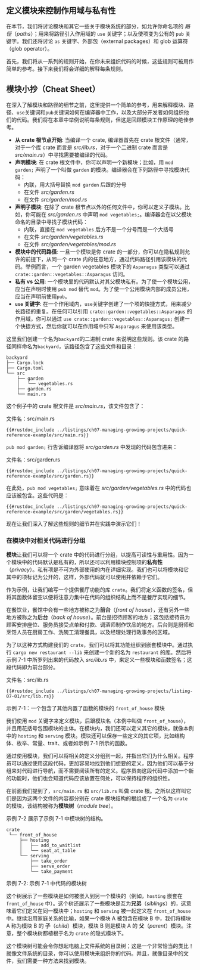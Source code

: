 ## 定义模块来控制作用域与私有性

<!-- https://github.com/rust-lang/book/blob/main/src/ch07-02-defining-modules-to-control-scope-and-privacy.md -->
<!-- commit 3a30e4c1fbe641afc066b3af9eb01dcdf5ed8b24 -->

在本节，我们将讨论模块和其它一些关于模块系统的部分，如允许你命名项的 *路径*（*paths*）；用来将路径引入作用域的 `use` 关键字；以及使项变为公有的 `pub` 关键字。我们还将讨论 `as` 关键字、外部包（external packages）和 glob 运算符（glob operator）。

首先，我们将从一系列的规则开始，在你未来组织代码的时候，这些规则可被用作简单的参考。接下来我们将会详细的解释每条规则。

## 模块小抄（Cheat Sheet）

在深入了解模块和路径的细节之前，这里提供一个简单的参考，用来解释模块、路径、`use`关键词和`pub`关键词如何在编译器中工作，以及大部分开发者如何组织他们的代码。我们将在本章中举例说明每条规则，但这是回顾模块工作原理的绝佳参考。

- **从 crate 根节点开始**: 当编译一个 crate, 编译器首先在 crate 根文件（通常，对于一个库 crate 而言是 *src/lib.rs*，对于一个二进制 crate 而言是 *src/main.rs*）中寻找需要被编译的代码。
- **声明模块**: 在 crate 根文件中，你可以声明一个新模块；比如，用 `mod garden;` 声明了一个叫做 `garden` 的模块。编译器会在下列路径中寻找模块代码：
  - 内联，用大括号替换 `mod garden` 后跟的分号
  - 在文件 *src/garden.rs*
  - 在文件 *src/garden/mod.rs*
- **声明子模块**: 在除了 crate 根节点以外的任何文件中，你可以定义子模块。比如，你可能在 *src/garden.rs* 中声明 `mod vegetables;`。编译器会在以父模块命名的目录中寻找子模块代码：
  - 内联，直接在 `mod vegetables` 后方不是一个分号而是一个大括号
  - 在文件 *src/garden/vegetables.rs*
  - 在文件 *src/garden/vegetables/mod.rs*
- **模块中的代码路径**: 一旦一个模块是你 crate 的一部分，你可以在隐私规则允许的前提下，从同一个 crate 内的任意地方，通过代码路径引用该模块的代码。举例而言，一个 garden vegetables 模块下的 `Asparagus` 类型可以通过 `crate::garden::vegetables::Asparagus` 访问。
- **私有 vs 公用**: 一个模块里的代码默认对其父模块私有。为了使一个模块公用，应当在声明时使用 `pub mod` 替代 `mod`。为了使一个公用模块内部的成员公用，应当在声明前使用`pub`。
- **`use` 关键字**: 在一个作用域内，`use`关键字创建了一个项的快捷方式，用来减少长路径的重复。在任何可以引用 `crate::garden::vegetables::Asparagus` 的作用域，你可以通过 `use crate::garden::vegetables::Asparagus;` 创建一个快捷方式，然后你就可以在作用域中只写 `Asparagus` 来使用该类型。

这里我们创建一个名为`backyard`的二进制 crate 来说明这些规则。该 crate 的路径同样命名为`backyard`，该路径包含了这些文件和目录：

```text
backyard
├── Cargo.lock
├── Cargo.toml
└── src
    ├── garden
    │   └── vegetables.rs
    ├── garden.rs
    └── main.rs
```

这个例子中的 crate 根文件是 *src/main.rs*，该文件包含了：

<span class="filename">文件名：src/main.rs</span>

```rust,noplayground,ignore
{{#rustdoc_include ../listings/ch07-managing-growing-projects/quick-reference-example/src/main.rs}}
```

`pub mod garden;` 行告诉编译器将 *src/garden.rs* 中发现的代码包含进来：

<span class="filename">文件名：src/garden.rs</span>

```rust,noplayground,ignore
{{#rustdoc_include ../listings/ch07-managing-growing-projects/quick-reference-example/src/garden.rs}}
```

在此处，`pub mod vegetables;` 意味着在 *src/garden/vegetables.rs* 中的代码也应该被包含。这些代码是：

```rust,noplayground,ignore
{{#rustdoc_include ../listings/ch07-managing-growing-projects/quick-reference-example/src/garden/vegetables.rs}}
```

现在让我们深入了解这些规则的细节并在实践中演示它们！

### 在模块中对相关代码进行分组

**模块**让我们可以将一个 crate 中的代码进行分组，以提高可读性与重用性。因为一个模块中的代码默认是私有的，所以还可以利用模块控制项的**私有性**（*privacy*）。私有项是不可为外部使用的内在详细实现。我们也可以将模块和它其中的项标记为公开的，这样，外部代码就可以使用并依赖于它们。

作为示例，让我们编写一个提供餐厅功能的库 `crate`。我们将定义函数的签名，但将其函数体留空以便将注意力集中在代码的组织结构上而不是餐厅实现的细节。

在餐饮业，餐馆中会有一些地方被称之为**前台**（*front of house*），还有另外一些地方被称之为**后台**（*back of house*）。前台是招待顾客的地方；这包括接待员为顾客安排座位、服务员接受点单和付款、调酒师制作饮品的地方。后台则是厨师和烹饪人员在厨房工作、洗碗工清理餐具，以及经理处理行政事务的区域。

为了以这种方式构建我们的 `crate`，我们可以将其功能组织到嵌套模块中。通过执行 `cargo new restaurant --lib` 来创建一个新的名为 `restaurant` 的库。然后将示例 7-1 中所罗列出来的代码放入 *src/lib.rs* 中，来定义一些模块和函数签名；这段代码即为前台部分。

<span class="filename">文件名：src/lib.rs</span>

```rust,noplayground
{{#rustdoc_include ../listings/ch07-managing-growing-projects/listing-07-01/src/lib.rs}}
```

<span class="caption">示例 7-1：一个包含了其他内置了函数的模块的 `front_of_house` 模块</span>

我们使用 `mod` 关键字来定义模块，后跟模块名（本例中叫做 `front_of_house`），并且用花括号包围模块的主体。在模块内，我们还可以定义其它的模块，就像本例中的 `hosting` 和 `serving` 模块。模块还可以保存一些定义的其它项，比如结构体、枚举、常量、trait、或者如示例 7-1 所示的函数。

通过使用模块，我们可以将相关的定义分组到一起，并指出它们为什么相关。程序员可以通过使用这段代码，更加容易地找到他们想要的定义，因为他们可以基于分组来对代码进行导航，而不需要阅读所有的定义。程序员向这段代码中添加一个新的功能时，他们也会知道代码应该放置在何处，可以保持程序的组织性。

在前面我们提到了，`src/main.rs` 和 `src/lib.rs` 叫做 crate 根。之所以这样叫它们是因为这两个文件的内容都分别在 crate 模块结构的根组成了一个名为 `crate` 的模块，该结构被称为**模块树**（*module tree*）。

示例 7-2 展示了示例 7-1 中模块树的结构。

```text
crate
 └── front_of_house
     ├── hosting
     │   ├── add_to_waitlist
     │   └── seat_at_table
     └── serving
         ├── take_order
         ├── serve_order
         └── take_payment
```

<span class="caption">示例 7-2: 示例 7-1 中代码的模块树</span>

这个树展示了一些模块是如何被嵌入到另一个模块的（例如，`hosting` 嵌套在 `front_of_house` 中）。这个树还展示了一些模块是互为**兄弟**（*siblings*）的，这意味着它们定义在同一模块中；`hosting` 和 `serving` 被一起定义在 `front_of_house` 中。继续沿用家庭关系的比喻，如果一个模块 A 被包含在模块 B 中，我们将模块 A 称为模块 B 的 **子**（*child*）模块，模块 B 则是模块 A 的 **父**（*parent*）模块。注意，整个模块树都植根于名为 `crate` 的隐式模块下。

这个模块树可能会令你想起电脑上文件系统的目录树；这是一个非常恰当的类比！就像文件系统的目录，你可以使用模块来组织你的代码。并且，就像目录中的文件，我们需要一种方法来找到模块。
